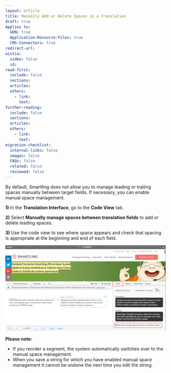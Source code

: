 ```yaml
---
layout: article
title: Manually Add or Delete Spaces in a Translation
draft: true
Applies to:
  GDN: true
  Application-Resource-Files: true
  CMS-Connectors: true
redirect-url:
wistia:
  video: false
  id:
read-first:
  include: false
  sections:
  articles:
  others:
    - link:
      text:
further-reading:
  include: false
  sections:
  articles:
  others:
    - link:
      text:
migration-checklist:
  internal-links: false
  images: false
  FAQs: false
  related: false
  reviewed: false
---
```



By default, Smartling does not allow you to manage leading or trailing spaces manually between target fields. If necessary, you can enable manual space management.

**1)** In the **Translation Interface**, go to the **Code View** tab.

**2)** Select **Manually manage spaces between translation fields** to add or delete leading spaces.

**3)** Use the code view to see where space appears and check that spacing is appropriate at the beginning and end of each field.

![](/uploads/versions/smartling___translations_management_---x----2480-1324x---.png)

**Please note:**

* If you reorder a segment, the system automatically switches over to the manual space management.
* When you save a string for which you have enabled manual space management it cannot be undone the next time you edit the string.
